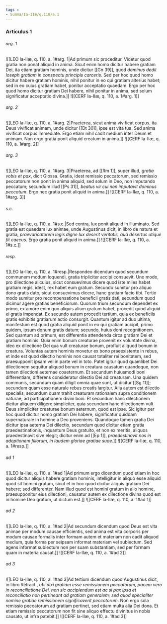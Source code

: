 ```yaml
---
tags : 
- Summa/Ia-IIæ/q.110/a.1
---
```


### Articulus 1

###### arg. 1
![[LEO Ia-IIæ, q. 110, a. 1#arg. 1|Ad primum sic proceditur. Videtur quod gratia non ponat aliquid in anima. Sicut enim homo dicitur habere gratiam Dei, ita etiam gratiam hominis, unde dicitur [[Gn 39]], quod *dominus dedit Ioseph gratiam in conspectu principis carceris*. Sed per hoc quod homo dicitur habere gratiam hominis, nihil ponitur in eo qui gratiam alterius habet; sed in eo cuius gratiam habet, ponitur acceptatio quaedam. Ergo per hoc quod homo dicitur gratiam Dei habere, nihil ponitur in anima, sed solum significatur acceptatio divina.]]
![[CERF Ia-IIæ, q. 110, a. 1#arg. 1]]

###### arg. 2
![[LEO Ia-IIæ, q. 110, a. 1#arg. 2|Praeterea, sicut anima vivificat corpus, ita Deus vivificat animam, unde dicitur [[Dt 30]], ipse est vita tua. Sed anima vivificat corpus immediate. Ergo etiam nihil cadit medium inter Deum et animam. Non ergo gratia ponit aliquid creatum in anima.]]
![[CERF Ia-IIæ, q. 110, a. 1#arg. 2]]

###### arg. 3
![[LEO Ia-IIæ, q. 110, a. 1#arg. 3|Praeterea, ad [[Rm 1]], super illud, *gratia vobis et pax*, dicit Glossa. Gratia, idest remissio peccatorum, sed remissio peccatorum non ponit in anima aliquid, sed solum in Deo, non imputando peccatum; secundum illud [[Ps 31]], *beatus vir cui non imputavit dominus peccatum*. Ergo nec gratia ponit aliquid in anima.]]
![[CERF Ia-IIæ, q. 110, a. 1#arg. 3]]

###### s.c.
![[LEO Ia-IIæ, q. 110, a. 1#s.c.|Sed contra, lux ponit aliquid in illuminato. Sed gratia est quaedam lux animae, unde Augustinus dicit, in libro de natura et gratia, *praevaricatorem legis digne lux deserit veritatis, qua desertus utique fit caecus*. Ergo gratia ponit aliquid in anima.]]
![[CERF Ia-IIæ, q. 110, a. 1#s.c.]]

###### resp.
![[LEO Ia-IIæ, q. 110, a. 1#resp.|Respondeo dicendum quod secundum communem modum loquendi, gratia tripliciter accipi consuevit. Uno modo, pro dilectione alicuius, sicut consuevimus dicere quod iste miles habet gratiam regis, idest, rex habet eum gratum. Secundo sumitur pro aliquo dono gratis dato, sicut consuevimus dicere, hanc gratiam facio tibi. Tertio modo sumitur pro recompensatione beneficii gratis dati, secundum quod dicimur agere gratias beneficiorum. Quorum trium secundum dependet ex primo, ex amore enim quo aliquis alium gratum habet, procedit quod aliquid ei gratis impendat. Ex secundo autem procedit tertium, quia ex beneficiis gratis exhibitis gratiarum actio consurgit. Quantum igitur ad duo ultima, manifestum est quod gratia aliquid ponit in eo qui gratiam accipit, primo quidem, ipsum donum gratis datum; secundo, huius doni recognitionem. Sed quantum ad primum, est differentia attendenda circa gratiam Dei et gratiam hominis. Quia enim bonum creaturae provenit ex voluntate divina, ideo ex dilectione Dei qua vult creaturae bonum, profluit aliquod bonum in creatura. Voluntas autem hominis movetur ex bono praeexistente in rebus, et inde est quod dilectio hominis non causat totaliter rei bonitatem, sed praesupponit ipsam vel in parte vel in toto. Patet igitur quod quamlibet Dei dilectionem sequitur aliquod bonum in creatura causatum quandoque, non tamen dilectioni aeternae coaeternum. Et secundum huiusmodi boni differentiam, differens consideratur dilectio Dei ad creaturam. Una quidem communis, secundum quam diligit omnia quae sunt, ut dicitur [[Sg 11]]; secundum quam esse naturale rebus creatis largitur. Alia autem est dilectio specialis, secundum quam trahit creaturam rationalem supra conditionem naturae, ad participationem divini boni. Et secundum hanc dilectionem dicitur aliquem diligere simpliciter, quia secundum hanc dilectionem vult Deus simpliciter creaturae bonum aeternum, quod est ipse. Sic igitur per hoc quod dicitur homo gratiam Dei habere, significatur quiddam supernaturale in homine a Deo proveniens. Quandoque tamen gratia Dei dicitur ipsa aeterna Dei dilectio, secundum quod dicitur etiam gratia praedestinationis, inquantum Deus gratuito, et non ex meritis, aliquos praedestinavit sive elegit; dicitur enim ad [[Ep 1]], *praedestinavit nos in adoptionem filiorum, in laudem gloriae gratiae suae*.]]
![[CERF Ia-IIæ, q. 110, a. 1#resp.]]

###### ad 1
![[LEO Ia-IIæ, q. 110, a. 1#ad 1|Ad primum ergo dicendum quod etiam in hoc quod dicitur aliquis habere gratiam hominis, intelligitur in aliquo esse aliquid quod sit homini gratum, sicut et in hoc quod dicitur aliquis gratiam Dei habere; sed differenter. Nam illud quod est homini gratum in alio homine, praesupponitur eius dilectioni, causatur autem ex dilectione divina quod est in homine Deo gratum, ut dictum est.]]
![[CERF Ia-IIæ, q. 110, a. 1#ad 1]]

###### ad 2
![[LEO Ia-IIæ, q. 110, a. 1#ad 2|Ad secundum dicendum quod Deus est vita animae per modum causae efficientis, sed anima est vita corporis per modum causae formalis inter formam autem et materiam non cadit aliquod medium, quia forma per seipsam informat materiam vel subiectum. Sed agens informat subiectum non per suam substantiam, sed per formam quam in materia causat.]]
![[CERF Ia-IIæ, q. 110, a. 1#ad 2]]

###### ad 3
![[LEO Ia-IIæ, q. 110, a. 1#ad 3|Ad tertium dicendum quod Augustinus dicit, in libro Retract., *ubi dixi gratiam esse remissionem peccatorum, pacem vero in reconciliatione Dei, non sic accipiendum est ac si pax ipsa et reconciliatio non pertineant ad gratiam generalem; sed quod specialiter nomine gratiae remissionem significaverit peccatorum*. Non ergo sola remissio peccatorum ad gratiam pertinet, sed etiam multa alia Dei dona. Et etiam remissio peccatorum non fit sine aliquo effectu divinitus in nobis causato, ut infra patebit.]]
![[CERF Ia-IIæ, q. 110, a. 1#ad 3]]

